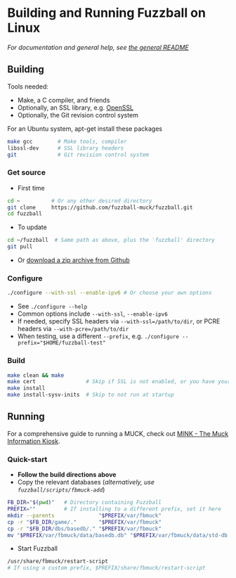 Building and Running Fuzzball on Linux
===============
*For documentation and general help, see [the general README](README.md)*

## Building
Tools needed:
* Make, a C compiler, and friends
* Optionally, an SSL library, e.g. [OpenSSL](https://openssl.org/)
* Optionally, the Git revision control system

For an Ubuntu system, apt-get install these packages
```sh
make gcc        # Make tools, compiler
libssl-dev      # SSL library headers
git             # Git revision control system
```

### Get source
* First time
```sh
cd ~          # Or any other desired directory
git clone     https://github.com/fuzzball-muck/fuzzball.git
cd fuzzball
```
* To update
```sh
cd ~/fuzzball  # Same path as above, plus the 'fuzzball' directory
git pull
```
* Or [download a zip archive from Github](https://github.com/fuzzball-muck/fuzzball/archive/master.zip)

### Configure
```sh
./configure --with-ssl --enable-ipv6 # Or choose your own options
```
* See ```./configure --help```
 * Common options include ```--with-ssl```, ```--enable-ipv6```
 * If needed, specify SSL headers via ```--with-ssl=/path/to/dir```, or PCRE headers via ```--with-pcre=/path/to/dir```
* When testing, use a different ```--prefix```, e.g. ```./configure --prefix="$HOME/fuzzball-test"```

### Build
```sh
make clean && make
make cert                # Skip if SSL is not enabled, or you have your own certificate
make install
make install-sysv-inits  # Skip to not run at startup
```

## Running
For a comprehensive guide to running a MUCK, check out [MINK - The Muck Information Kiosk][help-mink].

### Quick-start
* **Follow the build directions above**
* Copy the relevant databases (*alternatively, use ```fuzzball/scripts/fbmuck-add```*)
```sh
FB_DIR="$(pwd)"   # Directory containing Fuzzball
PREFIX=""         # If installing to a different prefix, set it here
mkdir --parents              "$PREFIX/var/fbmuck"                          # Create data directory
cp -r "$FB_DIR/game/."       "$PREFIX/var/fbmuck"                          # Copy game information
cp -r "$FB_DIR/dbs/basedb/." "$PREFIX/var/fbmuck"                          # Copy database
mv "$PREFIX/var/fbmuck/data/basedb.db" "$PREFIX/var/fbmuck/data/std-db.db" # Rename database to standard
```
* Start Fuzzball
```sh
/usr/share/fbmuck/restart-script
# If using a custom prefix, $PREFIX/share/fbmuck/restart-script
```

[help-mink]: http://www.rdwarf.com/users/mink/muckman/
